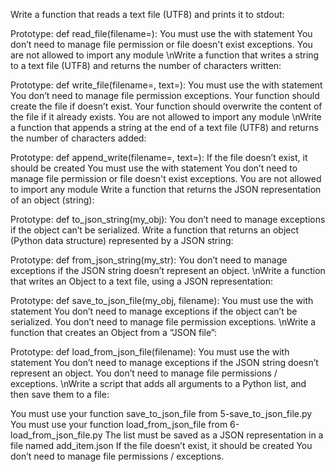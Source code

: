 Write a function that reads a text file (UTF8) and prints it to stdout:

Prototype: def read_file(filename=):
You must use the with statement
You don’t need to manage file permission or file doesn't exist exceptions.
You are not allowed to import any module
\nWrite a function that writes a string to a text file (UTF8) and returns the number of characters written:

Prototype: def write_file(filename=, text=):
You must use the with statement
You don’t need to manage file permission exceptions.
Your function should create the file if doesn’t exist.
Your function should overwrite the content of the file if it already exists.
You are not allowed to import any module
\nWrite a function that appends a string at the end of a text file (UTF8) and returns the number of characters added:

Prototype: def append_write(filename=, text=):
If the file doesn’t exist, it should be created
You must use the with statement
You don’t need to manage file permission or file doesn't exist exceptions.
You are not allowed to import any module
Write a function that returns the JSON representation of an object (string):

Prototype: def to_json_string(my_obj):
You don’t need to manage exceptions if the object can’t be serialized.
Write a function that returns an object (Python data structure) represented by a JSON string:

Prototype: def from_json_string(my_str):
You don’t need to manage exceptions if the JSON string doesn’t represent an object.
\nWrite a function that writes an Object to a text file, using a JSON representation:

Prototype: def save_to_json_file(my_obj, filename):
You must use the with statement
You don’t need to manage exceptions if the object can’t be serialized.
You don’t need to manage file permission exceptions.
\nWrite a function that creates an Object from a “JSON file”:

Prototype: def load_from_json_file(filename):
You must use the with statement
You don’t need to manage exceptions if the JSON string doesn’t represent an object.
You don’t need to manage file permissions / exceptions.
\nWrite a script that adds all arguments to a Python list, and then save them to a file:

You must use your function save_to_json_file from 5-save_to_json_file.py
You must use your function load_from_json_file from 6-load_from_json_file.py
The list must be saved as a JSON representation in a file named add_item.json
If the file doesn’t exist, it should be created
You don’t need to manage file permissions / exceptions.
